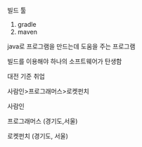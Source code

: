 빌드 툴
1. gradle
2. maven

java로 프로그램을 만드는데 도움을 주는 프로그램

빌드를 이용해야 하나의 소프트웨어가 탄생함


대전 기준 취업

사람인>프로그래머스>로켓펀치

사람인

프로그래머스 (경기도,서울)

로켓펀치 (경기도, 서울)